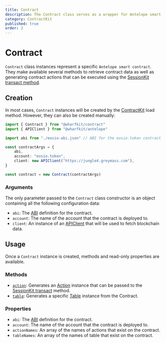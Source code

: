 ```yaml
---
title: Contract
description: The Contract class serves as a wrapper for Antelope smart contracts. It offers several helper methods that provide functionality ranging from retrieving contract data to generating contract actions that can be executed using the SessionKit.
category: ContractKit
published: true
order: 2
---
```


# Contract

`Contract` class instances represent a specific `Antelope smart contract`. They make available several methods to retrieve contract data as well as generating contract actions that can be executed using the [SessionKit transact method](/docs/session-kit/transact).

## Creation

In most cases, `Contract` instances will be created by the [ContractKit](/docs/contract-kit) load method. However, they can also be created manually:

```ts
import { Contract } from "@wharfkit/contract"
import { APIClient } from "@wharfkit/antelope"

import abi from "./eosio-abi.json" // ABI for the eosio.token contract

const contractArgs = {
    abi,
    account: "eosio.token",
    client: new APIClient("https://jungle4.greymass.com"),
}

const contract = new Contract(contractArgs)
```

### Arguments

The only parameter passed to the `Contract` class constructor is an object containing all the following configuration data:

- `abi`: The [ABI](/docs/antelope/abi) definition for the contract.
- `account`: The name of the account that the contract is deployed to.
- `client`: An instance of an [APIClient](/docs/antelope/api-client) that will be used to fetch blockchain data.

## Usage

Once a `Contract` instance is created, methods and read-only properties are available.

### Methods

- [`action`](/docs/contract-kit/action-method): Generates an [Action](/docs/antelope/action) instance that can be passed to the [SessionKit transact](/docs/session-kit/transact) method.
- [`table`](/docs/contract-kit/table-method): Generates a specific [Table](/docs/contract-kit/table) instance from the Contract.

### Properties

- `abi`: The [ABI](/docs/antelope/abi) definition for the contract.
- `account`: The name of the account that the contract is deployed to.
- `actionNames`: An array of the names of actions that exist on the contract.
- `tableNames`: An array of the names of table that exist on the contract.
